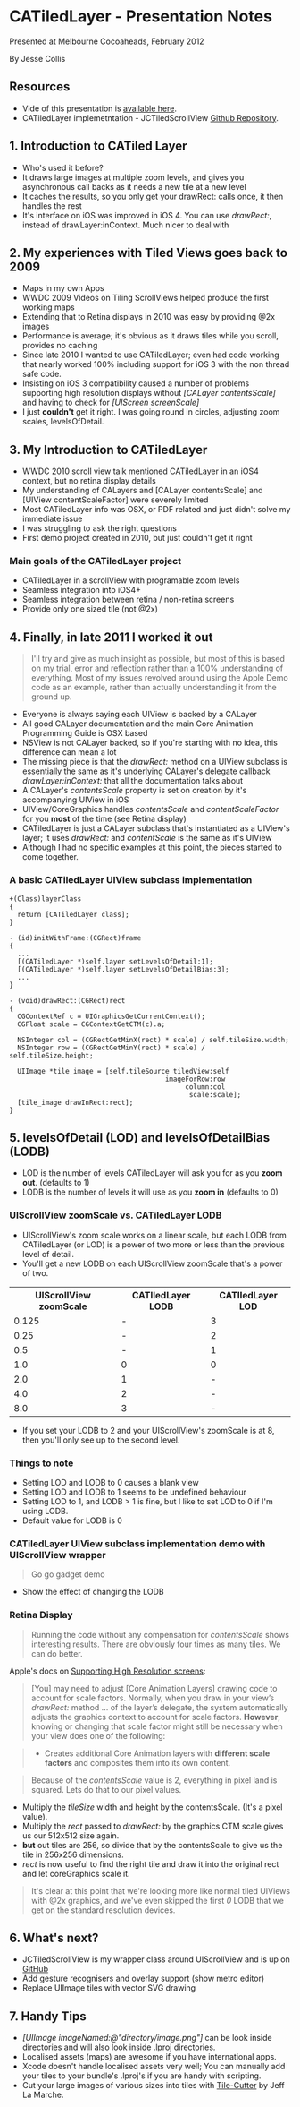 # CATiledLayer - Presentation Notes

Presented at Melbourne Cocoaheads, February 2012

By Jesse Collis 

## Resources

- Vide of this presentation is [available here](https://vimeo.com/45293931).
- CATiledLayer implemetntation - JCTiledScrollView [Github Repository][github].

## 1. Introduction to CATiled Layer
 
 * Who's used it before?
 * It draws large images at multiple zoom levels, and gives you asynchronous call backs as it needs a new tile at a new level
 * It caches the results, so you only get your drawRect: calls once, it then handles the rest
 * It's interface on iOS was improved in iOS 4. You can use _drawRect:_, instead of drawLayer:inContext. Much nicer to deal with

## 2. My experiences with Tiled Views goes back to 2009
 
 * Maps in my own Apps
 * WWDC 2009 Videos on Tiling ScrollViews helped produce the first working maps
 * Extending that to Retina displays in 2010 was easy by providing @2x images
 * Performance is average; it's obvious as it draws tiles while you scroll, provides no caching
 * Since late 2010 I wanted to use CATiledLayer; even had code working that nearly worked 100% including support for iOS 3 with the non thread safe code.
 * Insisting on iOS 3 compatibility caused a number of problems supporting high resolution displays without _[CALayer contentsScale]_ and having to check for _[UIScreen screenScale]_
 * I just **couldn't** get it right. I was going round in circles, adjusting zoom scales, levelsOfDetail.

## 3. My Introduction to CATiledLayer

 * WWDC 2010 scroll view talk mentioned CATiledLayer in an iOS4 context, but no retina display details
 * My understanding of CALayers and [CALayer contentsScale] and [UIView contentScaleFactor] were severely limited
 * Most CATiledLayer info was OSX, or PDF related and just didn't solve my immediate issue
 * I was struggling to ask the right questions
 * First demo project created in 2010, but just couldn't get it right


### Main goals of the CATiledLayer project
 
 * CATiledLayer in a scrollView with programable zoom levels
 * Seamless integration into iOS4+
 * Seamless integration between retina / non-retina screens
 * Provide only one sized tile (not @2x)

## 4. Finally, in late 2011 I worked it out

> I'll try and give as much insight as possible, but most of this is based on my trial, error and reflection rather than a 100% understanding of everything. Most of my issues revolved around using the Apple Demo code as an example, rather than actually understanding it from the ground up.

 * Everyone is always saying each UIView is backed by a CALayer
 * All good CALayer documentation and the main Core Animation Programming Guide is OSX based
 * NSView is not CALayer backed, so if you're starting with no idea, this difference can mean a lot
 * The missing piece is that the _drawRect:_ method on a UIView subclass is essentially the same as it's underlying CALayer's delegate callback _drawLayer:inContext:_ that all the documentation talks about
 * A CALayer's _contentsScale_ property is set on creation by it's accompanying UIView in iOS
 * UIView/CoreGraphics handles _contentsScale_ and _contentScaleFactor_  for you **most** of the time (see Retina display)
 * CATiledLayer is just a CALayer subclass that's instantiated as a UIView's layer; it uses _drawRect:_ and _contentScale_ is the same as it's UIView
 * Although I had no specific examples at this point, the pieces started to come together.

### A basic CATiledLayer UIView subclass implementation

    +(Class)layerClass
    {
      return [CATiledLayer class];
    }

    - (id)initWithFrame:(CGRect)frame
    {
      ...
      [(CATiledLayer *)self.layer setLevelsOfDetail:1];
      [(CATiledLayer *)self.layer setLevelsOfDetailBias:3];
      ...
    }

    - (void)drawRect:(CGRect)rect
    {
      CGContextRef c = UIGraphicsGetCurrentContext();
      CGFloat scale = CGContextGetCTM(c).a;

      NSInteger col = (CGRectGetMinX(rect) * scale) / self.tileSize.width;
      NSInteger row = (CGRectGetMinY(rect) * scale) / self.tileSize.height;

      UIImage *tile_image = [self.tileSource tiledView:self 
                                           imageForRow:row 
                                                column:col 
                                                 scale:scale];
      [tile_image drawInRect:rect];
    }


## 5. levelsOfDetail (LOD) and levelsOfDetailBias (LODB)

 * LOD is the number of levels CATiledLayer will ask you for as you **zoom out**. (defaults to 1)
 * LODB is the number of levels it will use as you **zoom in** (defaults to 0)

### UIScrollView zoomScale vs. CATiledLayer LODB

 * UIScrollView's zoom scale works on a linear scale, but each LODB from CATiledLayer (or LOD) is a power of two more or less than the previous level of detail. 
 * You'll get a new LODB on each UIScrollView zoomScale that's a power of two.

 <table>
   <tr><th>UIScrollView zoomScale</th><th>CATIledLayer LODB</th><th>CATIledLayer LOD</th></tr>
   <tr><td>0.125</td><td>-</td><td>3</td></tr>
   <tr><td>0.25</td><td>-</td><td>2</td></tr>
   <tr><td>0.5</td><td>-</td><td>1</td></tr>
   <tr><td>1.0</td><td>0</td><td>0</td></tr>
   <tr><td>2.0</td><td>1</td><td>-</td></tr>
   <tr><td>4.0</td><td>2</td><td>-</td></tr>
   <tr><td>8.0</td><td>3</td><td>-</td></tr>
  </table>
  
  * If you set your LODB to 2 and your UIScrollView's zoomScale is at 8, then you'll only see up to the second level.

### Things to note

   * Setting LOD and LODB to 0 causes a blank view
   * Setting LOD and LODB  to 1 seems to be undefined behaviour
   * Setting LOD to 1, and LODB > 1 is fine, but I like to set LOD to 0 if I'm using LODB.
   * Default value for LODB is 0

### CATiledLayer UIView subclass implementation demo with UIScrollView wrapper
> Go go gadget demo

 * Show the effect of changing the LODB

### Retina Display

> Running the code without any compensation for _contentsScale_ shows interesting results. There are obviously four times as many tiles. We can do better.

 Apple's docs on [Supporting High Resolution screens][1]:
 
> [You] may need to adjust [Core Animation Layers] drawing code to account for scale factors. Normally, when you draw in your view’s _drawRect:_ method ... of the layer’s delegate, the system automatically adjusts the graphics context to account for scale factors. **However**, knowing or changing that scale factor might still be necessary when your view does one of the following:

> * Creates additional Core Animation layers with **different scale factors** and composites them into its own content.

> Because of the _contentsScale_ value is 2, everything in pixel land is squared. Lets do that to our pixel values.
 
 * Multiply the _tileSize_ width and height by the contentsScale. (It's a pixel value).
 * Multiply the _rect_ passed to _drawRect:_ by the graphics CTM scale gives us our 512x512 size again.
 * **but** out tiles are 256, so divide that by the contentsScale to give us the tile in 256x256 dimensions.
 * _rect_ is now useful to find the right tile and draw it into the original rect and let coreGraphics scale it.

> It's clear at this point that we're looking more like normal tiled UIViews with @2x graphics, and we've even skipped the first _0_ LODB that we get on the standard resolution devices. 

## 6. What's next? 
 * JCTiledScrollView is my wrapper class around UIScrollView and is up on [GitHub][github]
 * Add gesture recognisers and overlay support (show metro editor)
 * Replace UIImage tiles with vector SVG drawing

## 7. Handy Tips

  * _[UIImage imageNamed:@"directory/image.png"]_ can be look inside directories and will also look inside .lproj directories. 
  * Localised assets (maps) are awesome if you have international apps. 
  * Xcode doesn't handle localised assets very well; You can manually add your tiles to your bundle's .lproj's if you are handy with scripting.
  * Cut your large images of various sizes into tiles with [Tile-Cutter][2] by Jeff La Marche.

[1]: https://developer.apple.com/library/ios/#documentation/2DDrawing/Conceptual/DrawingPrintingiOS/SupportingHiResScreens/SupportingHiResScreens.html "Supporting High Resolution Screens"
[2]: https://github.com/jlamarche/Tile-Cutter "Tile-Cutter"
[github]: https://github.com/jessedc/JCTiledScrollView
